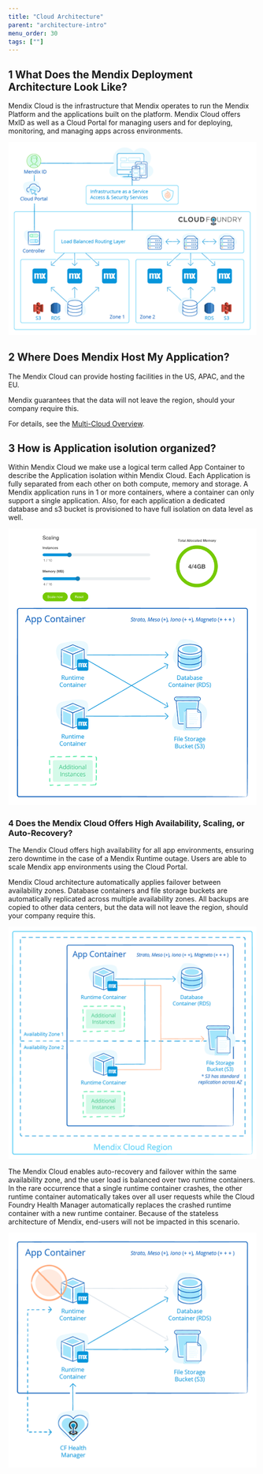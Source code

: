 ```yaml
---
title: "Cloud Architecture"
parent: "architecture-intro"
menu_order: 30
tags: [""]
---
```

## 1 What Does the Mendix Deployment Architecture Look Like?

Mendix Cloud is the infrastructure that Mendix operates to run the Mendix Platform and the applications built on the platform. Mendix Cloud offers MxID as well as a Cloud Portal for managing users and for deploying, monitoring, and managing apps across environments.

![Mendix deployment architecture](attachments/figure-7-mendix-cloud-deployment-architecture.png)

## 2 Where Does Mendix Host My Application?

The Mendix Cloud can provide hosting facilities in the US, APAC, and the EU.

Mendix guarantees that the data will not leave the region, should your company require this.

For details, see the [Multi-Cloud Overview](../app-capabilities/multi-cloud-overview).

## 3 How is Application isolution organized?

Within Mendix Cloud we make use a logical term called App Container to describe the Application isolation within Mendix Cloud. Each Application is fully separated from each other on both compute, memory and storage. A Mendix application runs in 1 or more containers, where a container can only support a single application. Also, for each application a dedicated database and s3 bucket is provisioned to have full isolation on data level as well.

![](attachments/figure-11-mendix-app-scaling.png)


### 4 Does the Mendix Cloud Offers High Availability, Scaling, or Auto-Recovery?

The Mendix Cloud offers high availability for all app environments, ensuring zero downtime in the case of a Mendix Runtime outage. Users are able to scale Mendix app environments using the Cloud Portal.

Mendix Cloud architecture automatically applies failover between availability zones. Database containers and file storage buckets are automatically replicated across multiple availability zones. All backups are copied to other data centers, but the data will not leave the region, should your company require this.

![](attachments/figure-12-multi-az-deployment-in-mendix-cloud.png)

The Mendix Cloud enables auto-recovery and failover within the same availability zone, and the user load is balanced over two runtime containers. In the rare occurrence that a single runtime container crashes, the other runtime container automatically takes over all user requests while the Cloud Foundry Health Manager automatically replaces the crashed runtime container with a new runtime container. Because of the stateless architecture of Mendix, end-users will not be impacted in this scenario.

![Auto recovery in Mendix Cloud](attachments/figure-13-auto-recovery-in-mendix-cloud.png)
